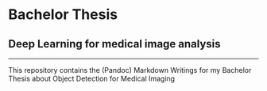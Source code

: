 # Bachelor Thesis
## Deep Learning for medical image analysis
---
This repository contains the (Pandoc) Markdown Writings for my Bachelor Thesis about Object Detection for Medical Imaging
